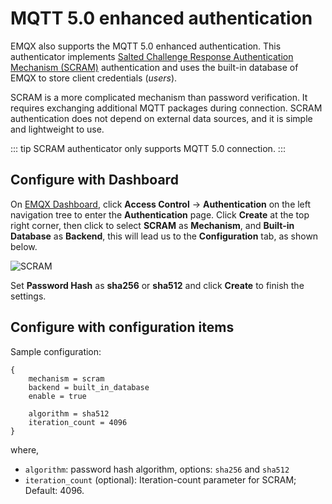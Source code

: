 # MQTT 5.0 enhanced authentication

EMQX also supports the MQTT 5.0 enhanced authentication. This authenticator implements [Salted Challenge Response Authentication Mechanism (SCRAM)](https://en.wikipedia.org/wiki/Salted_Challenge_Response_Authentication_Mechanism) authentication and uses the built-in database of EMQX to store client credentials (_users_).

SCRAM is a more complicated mechanism than password verification. It requires exchanging additional MQTT packages during connection. SCRAM authentication does not depend on external data sources, and it is simple and lightweight to use.

::: tip
SCRAM authenticator only supports MQTT 5.0 connection.
:::

## Configure with Dashboard

On [EMQX Dashboard](http://127.0.0.1:18083/#/authentication), click **Access Control** -> **Authentication** on the left navigation tree to enter the **Authentication** page. Click **Create** at the top right corner, then click to select **SCRAM** as **Mechanism**, and **Built-in Database** as **Backend**, this will lead us to the **Configuration** tab, as shown below. 

![SCRAM](./authn/assets/authn-scram.png)

Set **Password Hash** as **sha256** or **sha512** and click **Create** to finish the settings. 

## Configure with configuration items

Sample configuration:

```
{
    mechanism = scram
    backend = built_in_database
    enable = true

    algorithm = sha512
    iteration_count = 4096
}
```

where, 

- `algorithm`: password hash algorithm, options: `sha256` and `sha512`
- `iteration_count` (optional): Iteration-count parameter for SCRAM; Default:  4096.
